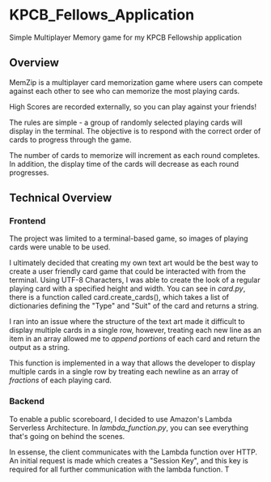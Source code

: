 # KPCB_Fellows_Application
Simple Multiplayer Memory game for my KPCB Fellowship application


## Overview

MemZip is a multiplayer card memorization game where users can compete against each other to see who can memorize the most playing cards.

High Scores are recorded externally, so you can play against your friends!

The rules are simple - a group of randomly selected playing cards
will display in the terminal.  The objective is to respond with the correct order
of cards to progress through the game.

The number of cards to memorize will increment as each round completes.
In addition, the display time of the cards will decrease as each round progresses.


## Technical Overview

### Frontend

The project was limited to a terminal-based game, so images of playing cards were unable to be used.

I ultimately decided that creating my own text art would be the best way to create a user friendly card game that could be interacted with from the terminal.  Using UTF-8 Characters, I was able to create the look of a regular playing card with a specified height and width.  You can see in *card.py*, there is a function called card.create_cards(), which takes a list of dictionaries defining the "Type" and "Suit" of the card and returns a string.

I ran into an issue where the structure of the text art made it difficult to display multiple cards in a single row, however, treating each new line as an item in an array allowed me to *append portions* of each card and return the output as a string.

This function is implemented in a way that allows the developer to display multiple cards in a single row by treating each newline as an array of *fractions* of each playing card.

### Backend

To enable a public scoreboard, I decided to use Amazon's Lambda Serverless Architecture.  In *lambda_function.py*, you can see everything that's going on behind the scenes.

In essense, the client communicates with the Lambda function over HTTP.  An initial request is made which creates a "Session Key", and this key is required for all further communication with the lambda function.  T
